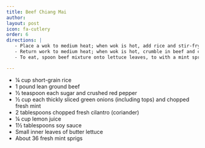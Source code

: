 ```yaml
---
title: Beef Chiang Mai
author: 
layout: post
icon: fa-cutlery
order: 6
directions: |
   - Place a wok to medium heat; when wok is hot, add rice and stir-fry until golden (about 5 minutes). Remove from heat and transfer to a blend or food processor, while until finely ground. Set aside.
   - Return work to medium heat; when wok is hot, crumble in beef and cook, stirring, just until meat begins to lose its pinkness (about 3 minutes). Add ground rice, sugar, red pepper, onions, chopped mint, cilantro, lemon juice, and soy; stir until well combined. Pour into a serving dish and surround with lettuce leaves and mint sprigs.
   - To eat, spoon beef mixture onto lettuce leaves, to with a mint sprig, roll up, and eat out of hand.

---
```


<ul>
	<li>¼ cup short-grain rice</li>
	<li>1 pound lean ground beef</li>
	<li>½ teaspoon each sugar and crushed red pepper</li>
	<li>½ cup each thickly sliced green onions (including tops) and chopped fresh mint</li>
	<li>2 tablespoons chopped fresh cilantro (coriander)</li>
	<li>¼ cup lemon juice</li>
	<li>1½ tablespoons soy sauce</li>
	<li>Small inner leaves of butter lettuce</li>
	<li>About 36 fresh mint sprigs</li>
</ul>